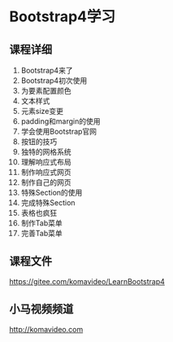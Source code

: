 Bootstrap4学习
=============

## 课程详细

1. Bootstrap4来了
2. Bootstrap4初次使用
3. 为要素配置颜色
4. 文本样式
5. 元素size变更
6. padding和margin的使用
7. 学会使用Bootstrap官网
8. 按钮的技巧
9. 独特的网格系统
10. 理解响应式布局
11. 制作响应式网页
12. 制作自己的网页
13. 特殊Section的使用
14. 完成特殊Section
15. 表格也疯狂
16. 制作Tab菜单
17. 完善Tab菜单

## 课程文件

https://gitee.com/komavideo/LearnBootstrap4

## 小马视频频道

http://komavideo.com
